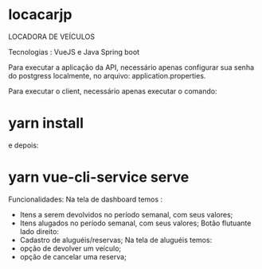 # locacarjp
LOCADORA DE VEÍCULOS

Tecnologias : VueJS e Java Spring boot

Para executar a aplicação da API, necessário apenas configurar sua senha do postgress localmente, no arquivo: application.properties.

Para executar o client, necessário apenas executar o comando:
# yarn install
e depois:
# yarn vue-cli-service serve

Funcionalidades:
Na tela de dashboard temos :
 - Itens a serem devolvidos no período semanal, com seus valores;
 - Itens alugados no período semanal, com seus valores;
Botão flutuante lado direito:
 - Cadastro de aluguéis/reservas;
Na tela de aluguéis temos: 
 - opção de devolver um veículo;
 - opção de cancelar uma reserva;

 
